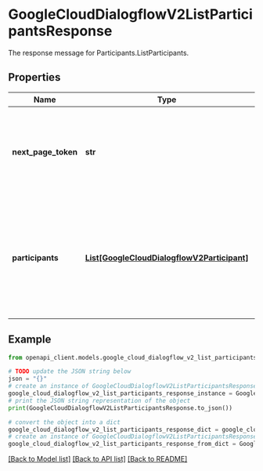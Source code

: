 # GoogleCloudDialogflowV2ListParticipantsResponse

The response message for Participants.ListParticipants.

## Properties

Name | Type | Description | Notes
------------ | ------------- | ------------- | -------------
**next_page_token** | **str** | Token to retrieve the next page of results or empty if there are no more results in the list. | [optional] 
**participants** | [**List[GoogleCloudDialogflowV2Participant]**](GoogleCloudDialogflowV2Participant.md) | The list of participants. There is a maximum number of items returned based on the page_size field in the request. | [optional] 

## Example

```python
from openapi_client.models.google_cloud_dialogflow_v2_list_participants_response import GoogleCloudDialogflowV2ListParticipantsResponse

# TODO update the JSON string below
json = "{}"
# create an instance of GoogleCloudDialogflowV2ListParticipantsResponse from a JSON string
google_cloud_dialogflow_v2_list_participants_response_instance = GoogleCloudDialogflowV2ListParticipantsResponse.from_json(json)
# print the JSON string representation of the object
print(GoogleCloudDialogflowV2ListParticipantsResponse.to_json())

# convert the object into a dict
google_cloud_dialogflow_v2_list_participants_response_dict = google_cloud_dialogflow_v2_list_participants_response_instance.to_dict()
# create an instance of GoogleCloudDialogflowV2ListParticipantsResponse from a dict
google_cloud_dialogflow_v2_list_participants_response_from_dict = GoogleCloudDialogflowV2ListParticipantsResponse.from_dict(google_cloud_dialogflow_v2_list_participants_response_dict)
```
[[Back to Model list]](../README.md#documentation-for-models) [[Back to API list]](../README.md#documentation-for-api-endpoints) [[Back to README]](../README.md)



